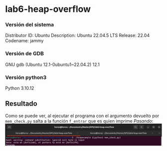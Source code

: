 # lab6-heap-overflow
### Versión del sistema
Distributor ID:	Ubuntu
Description:	Ubuntu 22.04.5 LTS
Release:	22.04
Codename:	jammy

### Versión de GDB
GNU gdb (Ubuntu 12.1-0ubuntu1~22.04.2) 12.1

### Versión python3
Python 3.10.12

## Resultado
Como se puede ver, al ejecutar el programa con el argumento devuelto por `mem_check.py` salta a la función `f_entrar` que es quien imprime *Pasando*:
![Resultado](imgs/resultado.png)
